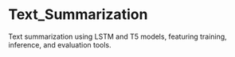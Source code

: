 # Text_Summarization
Text summarization using LSTM and T5 models, featuring training, inference, and evaluation tools.
